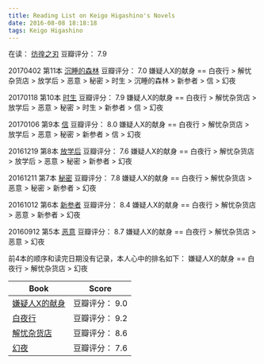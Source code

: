 ```yaml
---
title: Reading List on Keigo Higashino's Novels
date: 2016-08-08 18:18:18
tags: Keigo Higashino
---
```

在读： [彷徨之刃](https://book.douban.com/subject/26298572/)  豆瓣评分： 7.9

20170402 第11本 [沉睡的森林](https://book.douban.com/subject/10594783/) 豆瓣评分： 7.0
嫌疑人X的献身 == 白夜行 > 解忧杂货店 > 放学后 > 恶意 > 秘密 > 时生 > 沉睡的森林 > 新参者 > 信 > 幻夜

20170118 第10本 [时生](https://book.douban.com/subject/3170231/) 豆瓣评分： 7.9
嫌疑人X的献身 == 白夜行 > 解忧杂货店 > 放学后 > 恶意 > 秘密 > 时生 > 新参者 > 信 > 幻夜

20170106 第9本 [信](https://book.douban.com/subject/2156805/) 豆瓣评分： 8.0
嫌疑人X的献身 == 白夜行 > 解忧杂货店 > 放学后 > 恶意 > 秘密 > 新参者 > 信 > 幻夜

20161219 第8本 [放学后](https://book.douban.com/subject/4074636/) 豆瓣评分： 7.6
嫌疑人X的献身 == 白夜行 > 解忧杂货店 > 放学后 > 恶意 > 秘密 > 新参者 > 幻夜

20161211 第7本 [秘密](https://book.douban.com/subject/25720041/) 豆瓣评分： 7.8
嫌疑人X的献身 == 白夜行 > 解忧杂货店 > 恶意 > 秘密 > 新参者 > 幻夜


20161012 第6本 [新参者](https://book.douban.com/subject/26639966/) 豆瓣评分： 8.4
嫌疑人X的献身 == 白夜行 > 解忧杂货店 > 恶意 > 新参者 > 幻夜

20160912 第5本 [恶意](https://book.douban.com/subject/26877752/) 豆瓣评分： 8.7
嫌疑人X的献身 == 白夜行 > 解忧杂货店 > 恶意 > 幻夜

前4本的顺序和读完日期没有记录，本人心中的排名如下：
嫌疑人X的献身 == 白夜行 > 解忧杂货店 > 幻夜

| Book | Score |
|------|------|
| [嫌疑人X的献身](https://book.douban.com/subject/25924253/) | 豆瓣评分： 9.0 |
| [白夜行](https://book.douban.com/subject/10554308/) | 豆瓣评分： 9.2 |
| [解忧杂货店](https://book.douban.com/subject/25862578/) | 豆瓣评分： 8.6 |
| [幻夜](https://book.douban.com/subject/4009552/) | 豆瓣评分： 7.6 |